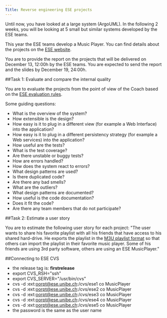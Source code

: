 ```yaml
---
Title: Reverse engineering ESE projects
---
```


Until now, you have looked at a large system (ArgoUML). In the following 2 weeks, you will be looking at 5 small but similar systems developed by the ESE teams.

This year the ESE teams develop a Music Player. You can find details about the projects on the [ESE website](http://ese.unibe.ch). 

You are to provide the report on the projects that will be delivered on December 13, 12:00h by the ESE teams. You are expected to send the report and the slides by December 19, 24:00h.

##Task 1: Evaluate and compare the internal quality

You are to evaluate the projects from the point of view of the Coach based on the [ESE evaluation rules](http://ese.unibe.ch/exercises/1stiteration/bewertung).

Some guiding questions:

-  What is the overview of the system?
-  How extensible is the design?
-  How easy is it to plug in a different view (for example a Web Interface) into the application?
-  How easy is it to plug in a different persistency strategy (for example a Web services) into the application?
-  How useful are the tests?
-  What is the test coverage?
-  Are there unstable or buggy tests?
-  How are errors handled?
-  How does the system react to errors?
-  What design patterns are used?
-  Is there duplicated code?
-  Are there any bad smells?
-  What are the outliers?
-  What design patterns are documented?
-  How useful is the code documentation?
-  Does it fit the code?
-  Are there any team members that do not participate?

##Task 2: Estimate a user story

You are to estimate the following user story for each project: "The user wants to share his favorite playlist with all his friends that have access to his shared hard-drive. He exports the playlist in the [M3U playlist format](http://en.wikipedia.org/wiki/M3U) so that others can import the playlist in their favorite music player. Some of his friends are using 3rd party software, others are using an ESE MusicPlayer."

##Connecting to ESE CVS

-  the release tag is: <b>firstrelease</b>
-  export CVS_RSH="ssh"
-  export CVS_SERVER="/usr/bin/cvs"
-  cvs -d :ext:<b></b>oorpt@ese.unibe.ch:/cvs/ese1 co MusicPlayer
-  cvs -d :ext:<b></b>oorpt@ese.unibe.ch:/cvs/ese2 co MusicPlayer
-  cvs -d :ext:<b></b>oorpt@ese.unibe.ch:/cvs/ese3 co MusicPlayer
-  cvs -d :ext:<b></b>oorpt@ese.unibe.ch:/cvs/ese4 co MusicPlayer
-  cvs -d :ext:<b></b>oorpt@ese.unibe.ch:/cvs/ese5 co MusicPlayer
-  the password is the same as the user name
